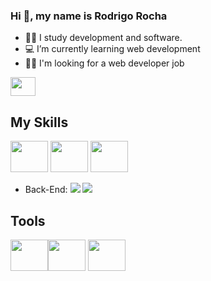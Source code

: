 

### Hi 👋, my name is Rodrigo Rocha

- 👨‍🎓 I study development and software.
- 💻 I’m currently learning web development
- 👨‍💻 I'm looking for a web developer job

 <a href="https://www.linkedin.com/in/rsarocha-dev/" >
  <img align="center" height="30" width="40" src="https://cdn.jsdelivr.net/gh/devicons/devicon/icons/linkedin/linkedin-original.svg" target="_blank">
</a>

## My Skills

<img height="50" width="60" src="https://cdn.jsdelivr.net/gh/devicons/devicon/icons/html5/html5-original.svg"> <img height="50" width="60" src="https://cdn.jsdelivr.net/gh/devicons/devicon/icons/css3/css3-original.svg"> <img height="50" width="60" src="https://cdn.jsdelivr.net/gh/devicons/devicon@v2.12.0/devicon.min.css">


- Back-End: <img src="https://img.shields.io/badge/-Express.js-787878?style=flat"> <img src="https://img.shields.io/badge/-Node.js-3C873A?style=flat&logo=Node.js&logoColor=white">
 
## Tools

<img height="50" width="60"  src="https://cdn.jsdelivr.net/gh/devicons/devicon/icons/windows8/windows8-original.svg"><img height="50" width="60" src="https://cdn.jsdelivr.net/gh/devicons/devicon/icons/git/git-original.svg"> <img height="50" width="60" src="https://cdn.jsdelivr.net/gh/devicons/devicon/icons/vscode/vscode-original.svg">
